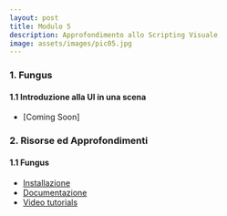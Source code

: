 ```yaml
---
layout: post
title: Modulo 5
description: Approfondimento allo Scripting Visuale
image: assets/images/pic05.jpg
---
```


<h3>1. Fungus</h3>

<h4>1.1 Introduzione alla UI in una scena</h4>
<ul>
    <li>[Coming Soon]</li>
</ul>

<!--
<h3>1. Fisica</h3>
<ul>
    <li>Introduzione alla <a href="https://docs.unity3d.com/Manual/PhysicsSection.html" target="_blank">Fisica</a> in Unity3D</li>
    <li>I <a href="https://docs.unity3d.com/Manual/PhysicsOverview.html" target="_blank">principali elementi 3D</a></li>
</ul>

<h3>2. Animazione</h3>
<ul>
    <li>Il sistema di animazione in Unity3D</li>
    <li><em><a href="https://docs.unity3d.com/Manual/animeditor-UsingAnimationEditor.html" target="_blank">Animation Window</a></em> ed <em><a href="https://docs.unity3d.com/Manual/animeditor-CreatingANewAnimationClip.html" target="_blank">Animation Clips</a></em></li>
    <li><em><a href="https://docs.unity3d.com/Manual/AnimatorWindow.html" target="_blank">Animator Window</a></em> ed <em><a href="https://docs.unity3d.com/Manual/AnimationStateMachines.html">Animator Controllers</a></em></li>
</ul>

<h3>3. Audio</h3>

<ul>
    <li>Introduzione al sistema Audio</li>
    <li><em><a href="https://docs.unity3d.com/540/Documentation/Manual/class-AudioSource.html" target="_blank">Audio Sources</a></em></li>
    <li><em><a href="https://docs.unity3d.com/540/Documentation/Manual/class-AudioListener.html" target="_blank">Audio Listeners</a></em></li>
</ul>
-->

<h3>2. Risorse ed Approfondimenti</h3>

<h4>1.1 Fungus</h4>
<ul>
  <li><a href="http://fungusdocs.snozbot.com/installation.html" target="_blank">Installazione</a></li>
  <li><a href="http://fungusdocs.snozbot.com/index.html" target="_blank">Documentazione</a></li>
  <li><a href="http://fungusdocs.snozbot.com/tutorial_videos.html" target="_blank">Video tutorials</a>
</ul>

<!--
<h4>5.2 Animazione</h4>
<ul>
    <li><a href="https://www.mixamo.com/" target="_blank">Mixamo</a></li>
</ul>

<h4>5.3 Audio</h4>
<ul>
  <li><em><a href="https://docs.unity3d.com/540/Documentation/Manual/class-AudioEffect.html" target="_blank">Audio Filters</a></em></li>
</ul>
-->
